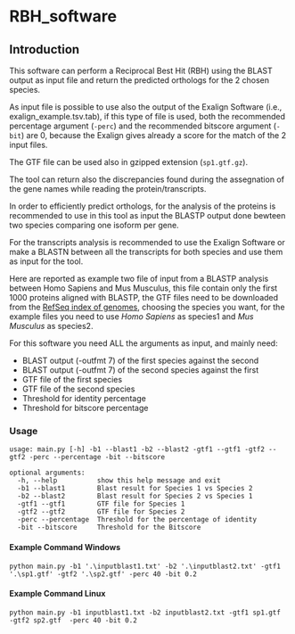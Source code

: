 # RBH_software
## Introduction

This software can perform a Reciprocal Best Hit (RBH) using the BLAST output as input file and return the predicted orthologs
for the 2 chosen species.

As input file is possible to use also the output of the Exalign Software (i.e., exalign_example.tsv.tab),
if this type of file is used, both the recommended percentage argument (```-perc```)
and the recommended bitscore argument (```-bit```) are 0, because the Exalign gives already a score for the match of the 2 input files.

The GTF file can be used also in gzipped extension (```sp1.gtf.gz```).

The tool can return also the discrepancies found during the assegnation of the gene names while reading the protein/transcripts.

In order to efficiently predict orthologs, for the analysis of the proteins is recommended to use in this tool as input the BLASTP output 
done bewteen two species comparing one isoform per gene.

For the transcripts analysis is recommended to use the Exalign Software or make a BLASTN between all the transcripts for both species and use them
as input for the tool.

Here are reported as example two file of input from a BLASTP analysis between Homo Sapiens and Mus Musculus, this file contain only the first 1000 proteins
aligned with BLASTP, the GTF files need to be downloaded from the [RefSeq index of genomes](https://ftp.ncbi.nlm.nih.gov/genomes/refseq/), choosing the
species you want, for the example files you need to use *Homo Sapiens* as species1 and *Mus Musculus* as species2.

For this software you need ALL the arguments as input, and mainly need:
- BLAST output (-outfmt 7) of the first species against the second 
- BLAST output (-outfmt 7) of the second species against the first
- GTF file of the first species
- GTF file of the second species
- Threshold for identity percentage 
- Threshold for bitscore percentage


### Usage

```
usage: main.py [-h] -b1 --blast1 -b2 --blast2 -gtf1 --gtf1 -gtf2 --gtf2 -perc --percentage -bit --bitscore

optional arguments:
  -h, --help          show this help message and exit
  -b1 --blast1        Blast result for Species 1 vs Species 2
  -b2 --blast2        Blast result for Species 2 vs Species 1
  -gtf1 --gtf1        GTF file for Species 1
  -gtf2 --gtf2        GTF file for Species 2
  -perc --percentage  Threshold for the percentage of identity
  -bit --bitscore     Threshold for the Bitscore
```

 #### Example Command Windows
```
python main.py -b1 '.\inputblast1.txt' -b2 '.\inputblast2.txt' -gtf1 '.\sp1.gtf' -gtf2 '.\sp2.gtf' -perc 40 -bit 0.2
```

#### Example Command Linux
```
python main.py -b1 inputblast1.txt -b2 inputblast2.txt -gtf1 sp1.gtf  -gtf2 sp2.gtf  -perc 40 -bit 0.2
```

